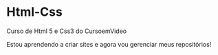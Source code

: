 # Html-Css
 Curso de Html 5 e Css3 do CursoemVideo

 Estou aprendendo a criar sites e agora vou gerenciar meus repositórios!
